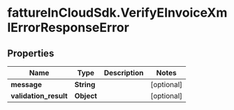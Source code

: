 # fattureInCloudSdk.VerifyEInvoiceXmlErrorResponseError

## Properties

Name | Type | Description | Notes
------------ | ------------- | ------------- | -------------
**message** | **String** |  | [optional] 
**validation_result** | **Object** |  | [optional] 


